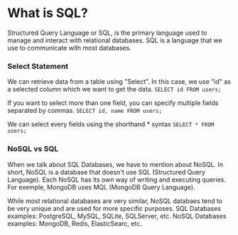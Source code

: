 
# What is SQL?

Structured Query Language or SQL, is the primary language used to manage and interact with relational databases. SQL is a language that we use to communicate with most databases.

### Select Statement

We can retrieve data from a table using "Select". In this case, we use "id" as a selected column which we want to get the data.
```SELECT id FROM users; ```

If you want to select more than one field, you can specify multiple fields separated by commas.
```SELECT id, name FROM users;```

We can select every fields using the shorthand * syntax
```SELECT * FROM users;```

### NoSQL vs SQL

When we talk about SQL Databases, we have to mention about NoSQL. In short, NoSQL is a database that doesn't use SQL (Structured Query Language). Each NoSQL has its own way of writing and executing queries. For exemple, MongoDB uses MQL (MongoDB Query Language).

While most relational databases are very similar, NoSQL databaes tend to be very unique and are used for more specific purposes. 
SQL Databases examples: PostgreSQL, MySQL, SQLite, SQLServer, etc.
NoSQL Databases examples: MongoDB, Redis, ElasticSearc, etc.


